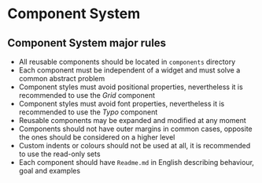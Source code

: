 # Component System

## Component System major rules
* All reusable components should be located in `components` directory
* Each component must be independent of a widget and must solve a common abstract problem
* Component styles must avoid positional properties, nevertheless it is recommended to use the _Grid_ component
* Component styles must avoid font properties, nevertheless it is recommended to use the _Typo_ component
* Reusable components may be expanded and modified at any moment
* Components should not have outer margins in common cases, opposite the ones should be considered on a higher level
* Custom indents or colours should not be used at all, it is recommended to use the read-only sets
* Each component should have `Readme.md` in English describing behaviour, goal and examples
